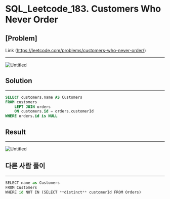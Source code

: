 # SQL_Leetcode_**183. Customers Who Never Order**

## [Problem]

Link (https://leetcode.com/problems/customers-who-never-order/)

---

![Untitled](%E1%84%8E%E1%85%A2%E1%84%8C%E1%85%A2%E1%84%89%E1%85%A5%E1%86%AB(5%2030)%209575fcc89f2d4b93b2c13e05fb2343f7/Untitled.png)

## Solution

---

```sql
SELECT customers.name AS Customers
FROM customers
    LEFT JOIN orders
    ON customers.id = orders.customerId
WHERE orders.id is NULL
```

## Result

---

![Untitled](%E1%84%8E%E1%85%A2%E1%84%8C%E1%85%A2%E1%84%89%E1%85%A5%E1%86%AB(5%2030)%209575fcc89f2d4b93b2c13e05fb2343f7/Untitled%201.png)

## 다른 사람 풀이

---

```python
SELECT name as Customers
FROM Customers
WHERE id NOT IN (SELECT **distinct** customerId FROM Orders)
```
